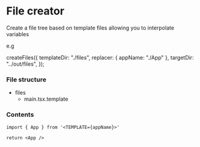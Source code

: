 # File creator

Create a file tree based on template files allowing you to interpolate variables

e.g

createFiles({
templateDir: "./files",
replacer: { appName: "./App" },
targetDir: "../out/files",
});

### File structure

- files
  - main.tsx.template

### Contents

```
import { App } from '<TEMPLATE={appName}>'

return <App />
```
